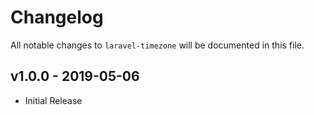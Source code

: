 # Changelog

All notable changes to `laravel-timezone` will be documented in this file.

## v1.0.0 - 2019-05-06

- Initial Release
